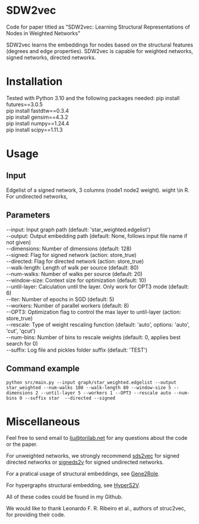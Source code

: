 # SDW2vec
Code for paper titled as "SDW2vec: Learning Structural Representations of Nodes in Weighted Networks"

SDW2vec learns the embeddings for nodes based on the structural features (degrees and edge properties). SDW2vec is capable for weighted networks, signed networks, directed networks.

# Installation
Tested with Python 3.10 and the following packages needed: 
	pip install futures==3.0.5\
	pip install fastdtw==0.3.4\
	pip install gensim==4.3.2\
	pip install numpy==1.24.4\
	pip install scipy==1.11.3

# Usage
## Input
Edgelist of a signed network, 3 columns (node1 node2 weight). wight \in R.
For undirected networks, 
## Parameters

--input: Input graph path (default: 'star_weighted.edgelist')\
--output: Output embedding path (default: None, follows input file name if not given)\
--dimensions: Number of dimensions (default: 128)\
--signed: Flag for signed network (action: store_true)\
--directed: Flag for directed network (action: store_true)\
--walk-length: Length of walk per source (default: 80)\
--num-walks: Number of walks per source (default: 20)\
--window-size: Context size for optimization (default: 10)\
--until-layer: Calculation until the layer. Only work for OPT3 mode (default: 6)\
--iter: Number of epochs in SGD (default: 5)\
--workers: Number of parallel workers (default: 8)\
--OPT3: Optimization flag to control the max layer to until-layer (action: store_true)\
--rescale: Type of weight rescaling function (default: 'auto', options: 'auto', 'cut', 'qcut')\
--num-bins: Number of bins to rescale weights (default: 0, applies best search for 0)\
--suffix: Log file and pickles folder suffix (default: 'TEST')
  
## Command example
	python src/main.py --input graph/star_weighted.edgelist --output star_weighted --num-walks 100 --walk-length 80 --window-size 5 --dimensions 2 --until-layer 5 --workers 1 --OPT3 --rescale auto --num-bins 0 --suffix star  --directed --signed

# Miscellaneous
  Feel free to send email to liu@torilab.net for any questions about the code or the paper.
  
  For unweighted networks, we strongly recommend [sds2vec]() for signed directed networks or [signeds2v](https://link.springer.com/chapter/10.1007/978-3-031-21127-0_28) for signed undirected networks.

  For a pratical usage of structural embeddings, see [Gene2Role](https://www.biorxiv.org/content/10.1101/2024.05.18.594807v1).

  For hypergraphs structural embedding, see [HyperS2V](https://arxiv.org/pdf/2311.04149).

  All of these codes could be found in my Github.

  We would like to thank Leonardo F. R. Ribeiro et al., authors of struc2vec, for providing their code.

